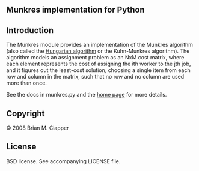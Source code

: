 Munkres implementation for Python
---------------------------------

## Introduction

The Munkres module provides an implementation of the Munkres algorithm
(also called the [Hungarian algorithm][] or the Kuhn-Munkres algorithm).
The algorithm models an assignment problem as an NxM cost matrix, where
each element represents the cost of assigning the ith worker to the jth
job, and it figures out the least-cost solution, choosing a single item
from each row and column in the matrix, such that no row and no column are
used more than once.

[Hungarian algorithm]: http://en.wikipedia.org/wiki/Hungarian_algorithm

See the docs in munkres.py and the [home page][] for more details.

[home page]: http://software.clapper.org/munkres/

## Copyright

&copy; 2008 Brian M. Clapper

## License

BSD license. See accompanying LICENSE file.
